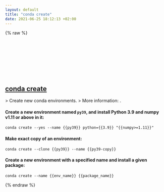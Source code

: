 ```yaml
---
layout: default
title: "conda create"
date: 2021-06-25 18:12:13 +02:00
---
```

{% raw %}
<h2 id="conda-create">
  <a href="/en/common/conda-create.html">conda create</a> <a href="#conda-create"><svg class="icon">
    <use href="/assets/images/unicode_sprite.svg#link" />
  </svg></a>
</h2>
> Create new conda environments.
> More information: <https://docs.conda.io/projects/conda/en/latest/commands/create.html>.

#### Create a new environment named `py39`, and install Python 3.9 and numpy v1.11 or above in it:
```shell
conda create --yes --name {{py39}} python={{3.9}} "{{numpy>=1.11}}"
```
#### Make exact copy of an environment:
```shell
conda create --clone {{py39}} --name {{py39-copy}}
```
#### Create a new environment with a specified name and install a given package:
```shell
conda create --name {{env_name}} {{package_name}}
```
{% endraw %}